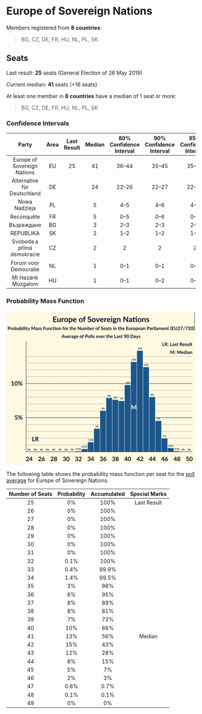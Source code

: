 # Europe of Sovereign Nations

Members registered from **8 countries**:

> BG, CZ, DE, FR, HU, NL, PL, SK

## Seats

Last result: **25** seats (General Election of 26 May 2019)

Current median: **41** seats (+16 seats)

At least one member in **8 countries** have a median of 1 seat or more:

> BG, CZ, DE, FR, HU, NL, PL, SK

### Confidence Intervals

| Party | Area | Last Result | Median | 80% Confidence Interval | 90% Confidence Interval | 95% Confidence Interval | 99% Confidence Interval |
|:-----:|:----:|:-----------:|:------:|:-----------------------:|:-----------------------:|:-----------------------:|:-----------------------:|
| Europe of Sovereign Nations | EU | 25 | 41 | 36–44 | 35–45 | 35–46 | 33–47 |
| Alternative für Deutschland | DE | | 24 | 22–26 | 22–27 | 22–27 | 21–27 |
| Nowa Nadzieja | PL | | 5 | 4–5 | 4–6 | 4–6 | 3–7 |
| Reconquête | FR | | 5 | 0–5 | 0–6 | 0–6 | 0–6 |
| Възраждане | BG | | 3 | 2–3 | 2–3 | 2–3 | 2–4 |
| REPUBLIKA | SK | | 2 | 1–2 | 1–2 | 1–2 | 1–3 |
| Svoboda a přímá demokracie | CZ | | 2 | 2 | 2 | 2 | 2 |
| Forum voor Democratie | NL | | 1 | 0–1 | 0–1 | 0–1 | 0–1 |
| Mi Hazánk Mozgalom | HU | | 1 | 0–1 | 0–2 | 0–2 | 0–2 |

### Probability Mass Function

![Graph with seats probability mass function not yet produced](average-2025-10-31-seats-pmf-europeofsovereignnations.png "Seats Probability Mass Function")

The following table shows the probability mass function per seat for the [poll average](average-2025-10-31.html) for Europe of Sovereign Nations.

| Number of Seats | Probability | Accumulated | Special Marks |
|:---------------:|:-----------:|:-----------:|:-------------:|
| 25 | 0% | 100% | Last Result |
| 26 | 0% | 100% |  |
| 27 | 0% | 100% |  |
| 28 | 0% | 100% |  |
| 29 | 0% | 100% |  |
| 30 | 0% | 100% |  |
| 31 | 0% | 100% |  |
| 32 | 0.1% | 100% |  |
| 33 | 0.4% | 99.9% |  |
| 34 | 1.4% | 99.5% |  |
| 35 | 3% | 98% |  |
| 36 | 6% | 95% |  |
| 37 | 8% | 89% |  |
| 38 | 8% | 81% |  |
| 39 | 7% | 73% |  |
| 40 | 10% | 66% |  |
| 41 | 13% | 56% | Median |
| 42 | 15% | 43% |  |
| 43 | 12% | 28% |  |
| 44 | 8% | 15% |  |
| 45 | 5% | 7% |  |
| 46 | 2% | 3% |  |
| 47 | 0.6% | 0.7% |  |
| 48 | 0.1% | 0.1% |  |
| 49 | 0% | 0% |  |


